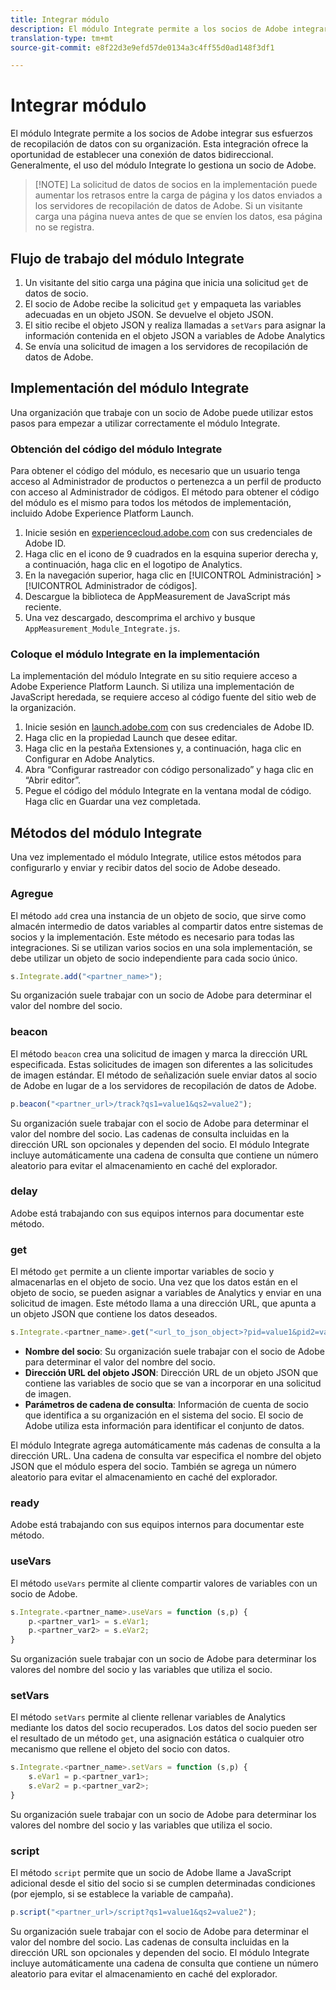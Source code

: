 ```yaml
---
title: Integrar módulo
description: El módulo Integrate permite a los socios de Adobe integrar sus esfuerzos de recopilación de datos con su organización.
translation-type: tm+mt
source-git-commit: e8f22d3e9efd57de0134a3c4ff55d0ad148f3df1

---
```



# Integrar módulo

El módulo Integrate permite a los socios de Adobe integrar sus esfuerzos de recopilación de datos con su organización. Esta integración ofrece la oportunidad de establecer una conexión de datos bidireccional. Generalmente, el uso del módulo Integrate lo gestiona un socio de Adobe.

> [!NOTE] La solicitud de datos de socios en la implementación puede aumentar los retrasos entre la carga de página y los datos enviados a los servidores de recopilación de datos de Adobe. Si un visitante carga una página nueva antes de que se envíen los datos, esa página no se registra.

## Flujo de trabajo del módulo Integrate

1. Un visitante del sitio carga una página que inicia una solicitud `get` de datos de socio.
2. El socio de Adobe recibe la solicitud `get` y empaqueta las variables adecuadas en un objeto JSON. Se devuelve el objeto JSON.
3. El sitio recibe el objeto JSON y realiza llamadas a `setVars` para asignar la información contenida en el objeto JSON a variables de Adobe Analytics
4. Se envía una solicitud de imagen a los servidores de recopilación de datos de Adobe.

## Implementación del módulo Integrate

Una organización que trabaje con un socio de Adobe puede utilizar estos pasos para empezar a utilizar correctamente el módulo Integrate.

### Obtención del código del módulo Integrate

Para obtener el código del módulo, es necesario que un usuario tenga acceso al Administrador de productos o pertenezca a un perfil de producto con acceso al Administrador de códigos. El método para obtener el código del módulo es el mismo para todos los métodos de implementación, incluido Adobe Experience Platform Launch.

1. Inicie sesión en [experiencecloud.adobe.com](https://experiencecloud.adobe.com) con sus credenciales de Adobe ID.
1. Haga clic en el icono de 9 cuadrados en la esquina superior derecha y, a continuación, haga clic en el logotipo de Analytics.
1. En la navegación superior, haga clic en [!UICONTROL Administración] > [!UICONTROL Administrador de códigos].
1. Descargue la biblioteca de AppMeasurement de JavaScript más reciente.
1. Una vez descargado, descomprima el archivo y busque `AppMeasurement_Module_Integrate.js`.

### Coloque el módulo Integrate en la implementación

La implementación del módulo Integrate en su sitio requiere acceso a Adobe Experience Platform Launch. Si utiliza una implementación de JavaScript heredada, se requiere acceso al código fuente del sitio web de la organización.

1. Inicie sesión en [launch.adobe.com](https://launch.adobe.com) con sus credenciales de Adobe ID.
2. Haga clic en la propiedad Launch que desee editar.
3. Haga clic en la pestaña Extensiones y, a continuación, haga clic en Configurar en Adobe Analytics.
4. Abra “Configurar rastreador con código personalizado” y haga clic en “Abrir editor”.
5. Pegue el código del módulo Integrate en la ventana modal de código. Haga clic en Guardar una vez completada.

## Métodos del módulo Integrate

Una vez implementado el módulo Integrate, utilice estos métodos para configurarlo y enviar y recibir datos del socio de Adobe deseado.

### Agregue

El método `add` crea una instancia de un objeto de socio, que sirve como almacén intermedio de datos variables al compartir datos entre sistemas de socios y la implementación. Este método es necesario para todas las integraciones. Si se utilizan varios socios en una sola implementación, se debe utilizar un objeto de socio independiente para cada socio único.

```JavaScript
s.Integrate.add("<partner_name>");
```

Su organización suele trabajar con un socio de Adobe para determinar el valor del nombre del socio.

### beacon

El método `beacon` crea una solicitud de imagen y marca la dirección URL especificada. Estas solicitudes de imagen son diferentes a las solicitudes de imagen estándar. El método de señalización suele enviar datos al socio de Adobe en lugar de a los servidores de recopilación de datos de Adobe.

```JavaScript
p.beacon("<partner_url>/track?qs1=value1&qs2=value2");
```

Su organización suele trabajar con el socio de Adobe para determinar el valor del nombre del socio. Las cadenas de consulta incluidas en la dirección URL son opcionales y dependen del socio. El módulo Integrate incluye automáticamente una cadena de consulta que contiene un número aleatorio para evitar el almacenamiento en caché del explorador.

### delay

Adobe está trabajando con sus equipos internos para documentar este método.

### get

El método `get` permite a un cliente importar variables de socio y almacenarlas en el objeto de socio. Una vez que los datos están en el objeto de socio, se pueden asignar a variables de Analytics y enviar en una solicitud de imagen. Este método llama a una dirección URL, que apunta a un objeto JSON que contiene los datos deseados.

```JavaScript
s.Integrate.<partner_name>.get("<url_to_json_object>?pid=value1&pid2=value2");
```

* **Nombre del socio**: Su organización suele trabajar con el socio de Adobe para determinar el valor del nombre del socio.
* **Dirección URL del objeto JSON**: Dirección URL de un objeto JSON que contiene las variables de socio que se van a incorporar en una solicitud de imagen.
* **Parámetros de cadena de consulta**: Información de cuenta de socio que identifica a su organización en el sistema del socio. El socio de Adobe utiliza esta información para identificar el conjunto de datos.

El módulo Integrate agrega automáticamente más cadenas de consulta a la dirección URL. Una cadena de consulta var especifica el nombre del objeto JSON que el módulo espera del socio. También se agrega un número aleatorio para evitar el almacenamiento en caché del explorador.

### ready

Adobe está trabajando con sus equipos internos para documentar este método.

### useVars

El método `useVars` permite al cliente compartir valores de variables con un socio de Adobe.

```JavaScript
s.Integrate.<partner_name>.useVars = function (s,p) {
    p.<partner_var1> = s.eVar1;
    p.<partner_var2> = s.eVar2;
}
```

Su organización suele trabajar con un socio de Adobe para determinar los valores del nombre del socio y las variables que utiliza el socio.

### setVars

El método `setVars` permite al cliente rellenar variables de Analytics mediante los datos del socio recuperados. Los datos del socio pueden ser el resultado de un método `get`, una asignación estática o cualquier otro mecanismo que rellene el objeto del socio con datos.

```JavaScript
s.Integrate.<partner_name>.setVars = function (s,p) {
    s.eVar1 = p.<partner_var1>;
    s.eVar2 = p.<partner_var2>;
}
```

Su organización suele trabajar con un socio de Adobe para determinar los valores del nombre del socio y las variables que utiliza el socio.

### script

El método `script` permite que un socio de Adobe llame a JavaScript adicional desde el sitio del socio si se cumplen determinadas condiciones (por ejemplo, si se establece la variable de campaña).

```JavaScript
p.script("<partner_url>/script?qs1=value1&qs2=value2");
```

Su organización suele trabajar con el socio de Adobe para determinar el valor del nombre del socio. Las cadenas de consulta incluidas en la dirección URL son opcionales y dependen del socio. El módulo Integrate incluye automáticamente una cadena de consulta que contiene un número aleatorio para evitar el almacenamiento en caché del explorador.
